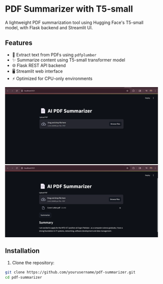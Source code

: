 # PDF Summarizer with T5-small

A lightweight PDF summarization tool using Hugging Face's T5-small model, with Flask backend and Streamlit UI.

## Features

- 📄 Extract text from PDFs using `pdfplumber`
- ✨ Summarize content using T5-small transformer model
- 🌐 Flask REST API backend
- 🖥️ Streamlit web interface
- ⚡ Optimized for CPU-only environments


![App Demo](images/AI-Summarizer-ss1.png) <!-- Main screenshot showing the interface -->
![Example Result](images/AI-Summarizer-ss2.png) <!-- Screenshot showing a summary result -->

## Installation

1. Clone the repository:
```bash
git clone https://github.com/yourusername/pdf-summarizer.git
cd pdf-summarizer

